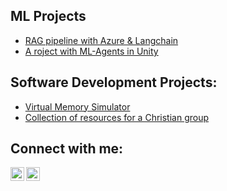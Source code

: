 <h2>ML Projects</h2>

  - [RAG pipeline with Azure & Langchain](https://github.com/mihailazar1/Langchain-RAG-Pipeline)
  - [A roject with ML-Agents in Unity](https://github.com/mihailazar1/ml-agents-environment)

<h2>Software Development Projects:</h2>

  - [Virtual Memory Simulator](https://github.com/mihailazar1/Virtual-Memory-Simulator)
  - [Collection of resources for a Christian group](https://github.com/mihailazar1/Bible-Study-Resources)


  

<h2>Connect with me:</h2>


[<img align="left" alt="Mihai Lazar | LinkedIn" width="22px" src="https://cdn.jsdelivr.net/npm/simple-icons@v3/icons/linkedin.svg" />][linkedin]
[<img align="left" alt="Mihai Lazar | Kaggle" width="22px" src="https://cdn.iconscout.com/icon/free/png-512/free-kaggle-3628281-3031974.png?f=webp&w=512"/>][kaggle]


[linkedin]: https://www.linkedin.com/in/mihai-lazar1/
[kaggle]: https://www.kaggle.com/catalinmihailazar
